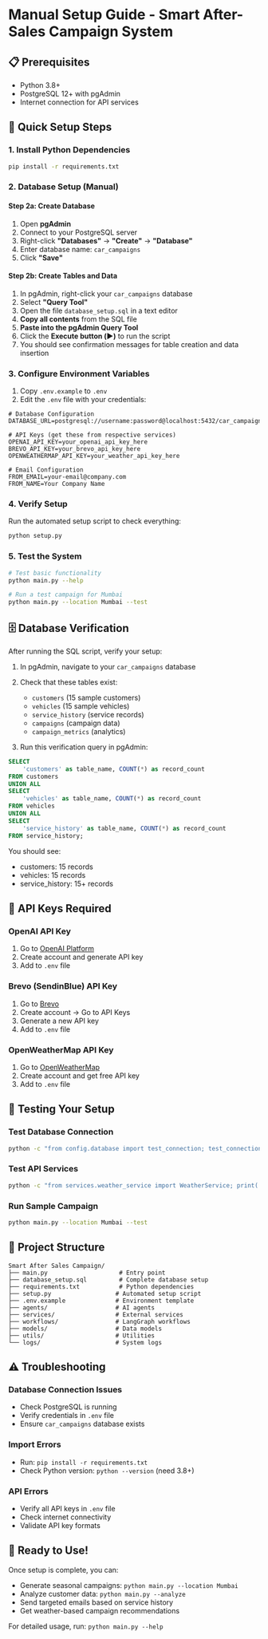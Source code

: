 # Manual Setup Guide - Smart After-Sales Campaign System

## 📋 Prerequisites
- Python 3.8+
- PostgreSQL 12+ with pgAdmin
- Internet connection for API services

## 🚀 Quick Setup Steps

### 1. Install Python Dependencies
```bash
pip install -r requirements.txt
```

### 2. Database Setup (Manual)

#### Step 2a: Create Database
1. Open **pgAdmin**
2. Connect to your PostgreSQL server
3. Right-click **"Databases"** → **"Create"** → **"Database"**
4. Enter database name: `car_campaigns`
5. Click **"Save"**

#### Step 2b: Create Tables and Data
1. In pgAdmin, right-click your `car_campaigns` database
2. Select **"Query Tool"**
3. Open the file `database_setup.sql` in a text editor
4. **Copy all contents** from the SQL file
5. **Paste into the pgAdmin Query Tool**
6. Click the **Execute button (▶️)** to run the script
7. You should see confirmation messages for table creation and data insertion

### 3. Configure Environment Variables
1. Copy `.env.example` to `.env`
2. Edit the `.env` file with your credentials:

```env
# Database Configuration
DATABASE_URL=postgresql://username:password@localhost:5432/car_campaigns

# API Keys (get these from respective services)
OPENAI_API_KEY=your_openai_api_key_here
BREVO_API_KEY=your_brevo_api_key_here
OPENWEATHERMAP_API_KEY=your_weather_api_key_here

# Email Configuration
FROM_EMAIL=your-email@company.com
FROM_NAME=Your Company Name
```

### 4. Verify Setup
Run the automated setup script to check everything:
```bash
python setup.py
```

### 5. Test the System
```bash
# Test basic functionality
python main.py --help

# Run a test campaign for Mumbai
python main.py --location Mumbai --test
```

## 🗄️ Database Verification

After running the SQL script, verify your setup:

1. In pgAdmin, navigate to your `car_campaigns` database
2. Check that these tables exist:
   - `customers` (15 sample customers)
   - `vehicles` (15 sample vehicles) 
   - `service_history` (service records)
   - `campaigns` (campaign data)
   - `campaign_metrics` (analytics)

3. Run this verification query in pgAdmin:
```sql
SELECT 
    'customers' as table_name, COUNT(*) as record_count 
FROM customers
UNION ALL
SELECT 
    'vehicles' as table_name, COUNT(*) as record_count 
FROM vehicles
UNION ALL
SELECT 
    'service_history' as table_name, COUNT(*) as record_count 
FROM service_history;
```

You should see:
- customers: 15 records
- vehicles: 15 records  
- service_history: 15+ records

## 🔑 API Keys Required

### OpenAI API Key
1. Go to [OpenAI Platform](https://platform.openai.com/api-keys)
2. Create account and generate API key
3. Add to `.env` file

### Brevo (SendinBlue) API Key
1. Go to [Brevo](https://www.brevo.com/)
2. Create account → Go to API Keys
3. Generate a new API key
4. Add to `.env` file

### OpenWeatherMap API Key  
1. Go to [OpenWeatherMap](https://openweathermap.org/api)
2. Create account and get free API key
3. Add to `.env` file

## 🧪 Testing Your Setup

### Test Database Connection
```bash
python -c "from config.database import test_connection; test_connection()"
```

### Test API Services
```bash
python -c "from services.weather_service import WeatherService; print('Weather API:', WeatherService().get_weather('Mumbai'))"
```

### Run Sample Campaign
```bash
python main.py --location Mumbai --test
```

## 📁 Project Structure
```
Smart After Sales Campaign/
├── main.py                    # Entry point
├── database_setup.sql         # Complete database setup
├── requirements.txt           # Python dependencies
├── setup.py                  # Automated setup script
├── .env.example              # Environment template
├── agents/                   # AI agents
├── services/                 # External services
├── workflows/                # LangGraph workflows
├── models/                   # Data models
├── utils/                    # Utilities
└── logs/                     # System logs
```

## ⚠️ Troubleshooting

### Database Connection Issues
- Check PostgreSQL is running
- Verify credentials in `.env` file
- Ensure `car_campaigns` database exists

### Import Errors
- Run: `pip install -r requirements.txt`
- Check Python version: `python --version` (need 3.8+)

### API Errors
- Verify all API keys in `.env` file
- Check internet connectivity
- Validate API key formats

## 🎯 Ready to Use!

Once setup is complete, you can:
- Generate seasonal campaigns: `python main.py --location Mumbai`
- Analyze customer data: `python main.py --analyze`
- Send targeted emails based on service history
- Get weather-based campaign recommendations

For detailed usage, run: `python main.py --help`

